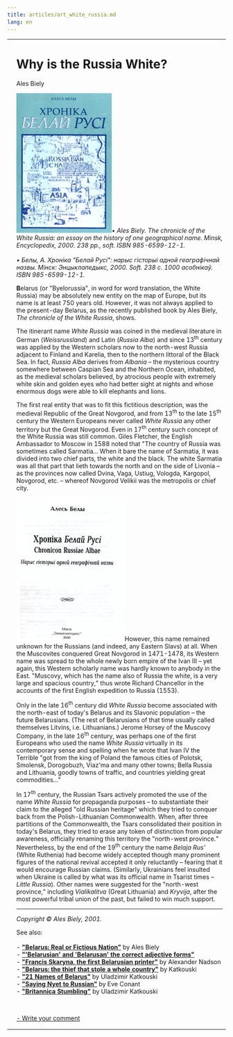 ```yaml
---
title: articles/art_white_russia.md 
lang: en
---
```



<table>
<tbody>
<tr class="odd">
<td>
</td>
<td>
<h1 id="why-is-the-russia-white">Why is the Russia White?</h1>
<p>Ales Biely</p>
<p><img src="white_russia_01.jpg" width="220" height="322" alt="White Russia" /><em>• Ales Biely. The chronicle of the White Russia: an essay on the history of one geographical name. Minsk, Encyclopedix, 2000. 238 pp., soft. ISBN 985-6599-12-1.<br />
<br />
• Белы, А. Хроніка "Белай Русі": нарыс гісторыі адной геаграфічнай назвы. Мінск: Энцыклапедыкс, 2000. Soft. 238 с. 1000 асобнікаў. ISBN 985-6599-12-1.</em></p>
<p><strong>B</strong>elarus (or "Byelorussia", in word for word translation, the White Russia) may be absolutely new entity on the map of Europe, but its name is at least 750 years old. However, it was not always applied to the present-day Belarus, as the recently published book by Ales Biely, <em>The chronicle of the White Russia</em>, shows.</p>
<p>The itinerant name <em>White Russia</em> was coined in the medieval literature in German (<em>Weissrussland</em>) and Latin (<em>Russia Alba</em>) and since 13<sup>th</sup> century was applied by the Western scholars now to the north-west Russia adjacent to Finland and Karelia, then to the northern littoral of the Black Sea. In fact, <em>Russia Alba</em> derives from <em>Albania</em> – the mysterious country somewhere between Caspian Sea and the Northern Ocean, inhabited, as the medieval scholars believed, by atrocious people with extremely white skin and golden eyes who had better sight at nights and whose enormous dogs were able to kill elephants and lions.</p>
<p>The first real entity that was to fit this fictitious description, was the medieval Republic of the Great Novgorod, and from 13<sup>th</sup> to the late 15<sup>th</sup> century the Western Europeans never called <em>White Russia</em> any other territory but the Great Novgorod. Even in 17<sup>th</sup> century such concept of the White Russia was still common. Giles Fletcher, the English Ambassador to Moscow in 1588 noted that "The country of Russia was sometimes called Sarmatia... When it bare the name of Sarmatia, it was divided into two chief parts, the white and the black. The white Sarmatia was all that part that lieth towards the north and on the side of Livonia – as the provinces now called Dvina, Vaga, Ustiug, Vologda, Kargopol, Novgorod, etc. – whereof Novgorod Velikii was the metropolis or chief city.</p>
<p><img src="white_russia_02.jpg" width="250" height="331" alt="White Russia" />However, this name remained unknown for the Russians (and indeed, any Eastern Slavs) at all. When the Muscovites conquered Great Novgorod in 1471-1478, its Western name was spread to the whole newly born empire of the Ivan III – yet again, this Western scholarly name was hardly known to anybody in the East. "Muscovy, which has the name also of Russia the white, is a very large and spacious country," thus wrote Richard Chancellor in the accounts of the first English expedition to Russia (1553).</p>
<p>Only in the late 16<sup>th</sup> century did <em>White Russia</em> become associated with the north-east of today's Belarus and its Slavonic population – the future Belarusians. (The rest of Belarusians of that time usually called themselves Litvins, i.e. Lithuanians.) Jerome Horsey of the Muscovy Company, in the late 16<sup>th</sup> century, was perhaps one of the first Europeans who used the name <em>White Russia</em> virtually in its contemporary sense and spelling when he wrote that Ivan IV the Terrible "got from the king of Poland the famous cities of Polotsk, Smolensk, Dorogobuzh, Viaz'ma and many other towns; Bella Russia and Lithuania, goodly towns of traffic, and countries yielding great commodities..."</p>
<p>In 17<sup>th</sup> century, the Russian Tsars actively promoted the use of the name <em>White Russia</em> for propaganda purposes – to substantiate their claim to the alleged "old Russian heritage" which they tried to conquer back from the Polish-Lithuanian Commonwealth. When, after three partitions of the Commonwealth, the Tsars consolidated their position in today's Belarus, they tried to erase any token of distinction from popular awareness, officially renaming this territory the "north-west province." Nevertheless, by the end of the 19<sup>th</sup> century the name <em>Belaja Rus'</em> (White Ruthenia) had become widely accepted though many prominent figures of the national revival accepted it only reluctantly – fearing that it would encourage Russian claims. (Similarly, Ukrainians feel insulted when Ukraine is called by what was its official name in Tsarist times – <em>Little Russia</em>). Other names were suggested for the "north-west province," including <em>Vialikalitva</em> (Great Lithuania) and <em>Kryvija</em>, after the most powerful tribal union of the past, but failed to win much support.</p>
<hr />
<p><em>Copyright © Ales Biely, 2001.</em></p>
<p>See also:<br />
<br />
- <strong><a href="articles/art_belarus_nation.html">"Belarus: Real or Fictious Nation"</a></strong> by Ales Biely<br />
- <strong><a href="articles/art_belarusian_adjective.html">"'Belarusian' and 'Belarusan' the correct adjective forms"</a></strong><br />
- <strong><a href="articles/art_skaryna1.html">"Francis Skaryna, the first Belarusian printer"</a></strong> by Alexander Nadson<br />
- <strong><a href="articles/art_belarus_hogan.html">"Belarus: the thief that stole a whole country"</a></strong> by Katkouski<br />
- <strong><a href="articles/art_belarus_name.html">"21 Names of Belarus"</a></strong> by Uladzimir Katkouski<br />
- <strong><a href="articles/art_no_russian.html">"Saying Nyet to Russian"</a></strong> by Eve Conant<br />
- <strong><a href="articles/art_brit.html">"Britannica Stumbling"</a></strong> by Uladzimir Katkouski<br />
</p>
<br />
<p><span class="small"><a href="gb_add.html?ref=http%3A%2F%2Fwww%2Epravapis%2Eorg%2Fart%5Fwhite%5Frussia%2Easp">- Write your comment</a></span></p></td>
</tr>
</tbody>
</table>
